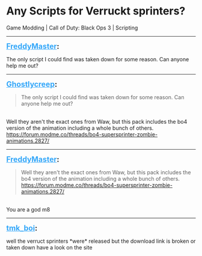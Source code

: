 # Any Scripts for Verruckt sprinters?
Game Modding | Call of Duty: Black Ops 3 | Scripting

---
<strong style="font-size: 1.4em;"><span style="text-decoration: underline;text-decoration-color: #34a7f9;"><span style="color:#34a7f9;">FreddyMaster</span></span>:</strong>

<p>The only script I could find was taken down for some reason.  Can anyone help me out?</p>

---
<strong style="font-size: 1.4em;"><span style="text-decoration: underline;text-decoration-color: #34a7f9;"><span style="color:#34a7f9;">Ghostlycreep</span></span>:</strong>

<p><blockquote>The only script I could find was taken down for some reason.  Can anyone help me out?<br /></blockquote><br />Well they aren&#39;t the exact ones from Waw, but this pack includes the bo4 version of the animation including a whole bunch of others.<br /><a href="https://forum.modme.co/threads/bo4-supersprinter-zombie-animations.2827/">https://forum.modme.co/threads/bo4-supersprinter-zombie-animations.2827/</a></p>

---
<strong style="font-size: 1.4em;"><span style="text-decoration: underline;text-decoration-color: #34a7f9;"><span style="color:#34a7f9;">FreddyMaster</span></span>:</strong>

<p><blockquote>Well they aren&#39;t the exact ones from Waw, but this pack includes the bo4 version of the animation including a whole bunch of others.<br /><a href="https://forum.modme.co/threads/bo4-supersprinter-zombie-animations.2827/">https://forum.modme.co/threads/bo4-supersprinter-zombie-animations.2827/</a><br /></blockquote><br />You are a god m8</p>

---
<strong style="font-size: 1.4em;"><span style="text-decoration: underline;text-decoration-color: #34a7f9;"><span style="color:#34a7f9;">tmk_boi</span></span>:</strong>

<p>well the verruct sprinters *were* released but the download link is broken or taken down have a look on the site</p>
